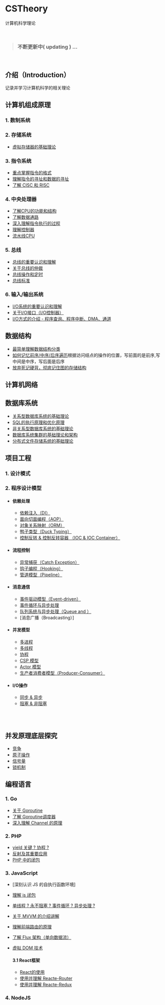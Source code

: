 # CSTheory
计算机科学理论

<br>

> ### 不断更新中( updating ) ...

<br>

## 介绍（Introduction）
记录并学习计算机科学的相关理论

## 计算机组成原理
### 1. 数制系统

### 2. 存储系统
- [虚拟存储器的基础理论](https://github.com/Lvsi-China/VirtualMemory)


### 3. 指令系统
- [重点掌握指令的格式]()
- [理解指令的寻址和数据的寻址]()
- [了解 CISC 和 RISC]()

### 4. 中央处理器
- [了解CPU的功能和结构]()
- [了解数据通路]()
- [深入理解指令执行的过程]()
- [理解控制器]()
- [流水线CPU]()

### 5. 总线
- [总线的重要认识和理解]()
- [关于总线的仲裁]()
- [总线操作和定时]()
- [总线标准]()

### 6. 输入/输出系统
- [I/O系统的重要认识和理解]()
- [关于I/O接口（I/O控制器）]()
- [I/O方式的介绍 - 程序查询、程序中断、DMA、通道]()

## 数据结构
- [最简单理解数据结构分类]()
- [如何记忆前序/中序/后序遍历]()根据访问结点的操作的位置，写前面的是前序,写中间是中序，写后面是后序
- [放弃死记硬背，彻底记住图的存储结构]()



## 计算机网络

## 数据库系统
- [关系型数据库系统的基础理论](https://github.com/Lvsi-China/Sherk/blob/master/docs/README.chapter3.md)
- [SQL的执行原理和优化原理](https://github.com/Lvsi-China/SmaugSQL)
- [非关系型数据库系统的基础理论](https://github.com/Lvsi-China/CSTheory/blob/master/docs/nosql.md)
- [数据库系统集群的基础理论和架构](https://github.com/Lvsi-China/Sherk/blob/master/docs/README.chapter3.md)
- [分布式文件存储系统的基础理论](https://github.com/Lvsi-China/SauronDFS/blob/master/docs/README.chapter2.md)


## 项目工程

### 1. 设计模式

### 2. 程序设计模型

- #### 依赖处理
    - [依赖注入（DI）]()
    - [面向切面编程（AOP）]()
    - [对象关系映射（ORM）]()
    - [鸭子类型（Duck Typing）]()
    - [控制反转 & 控制反转容器 （IOC & IOC Container）]()

- #### 流程控制
    - [异常捕获（Catch Exception）]()
    - [钩子编程（Hooking）]()
    - [管道模型（Pipeline）]()

- #### 消息通信
    - [事件驱动模型（Event-driven）]()
    - [事件循环与异步处理]()
    - [队列系统与异步处理（Queue and ）]()
    - [消息广播（Broadcasting）]

- #### 并发模型
    - [多进程]()
    - [多线程]()
    - [协程]()
    - [CSP 模型]()
    - [Actor 模型]()
    - [生产者消费者模型（Producer-Consumer）]()

- #### I/O操作
    - [同步 & 异步]()
    - [阻塞 & 非阻塞]()

<br><br>

## 并发原理底层探究

- [竞争]()
- [原子操作]()
- [信号量]()
- [锁机制]()

## 编程语言

### 1. Go
    
- [关于 Goroutine]()
- [了解 Goroutine调度器]()
- [深入理解 Channel 的原理]()

### 2. PHP
    
- [yield 关键 ? 协程 ?]() 
- [反射及其重要应用]()
- [PHP 中的闭包]()

### 3. JavaScript

- [深刻认识 JS 的自执行函数环境]

- [理解 js 闭包]()

- [单线程 ? 永不阻塞 ? 事件循环 ? 异步处理 ?]()

- [关于 MVVM 的介绍讲解]()

- [理解前端路由的原理]()

- [了解 Flux 架构（单向数据流）]()

- [虚拟 DOM 技术]()

    #### 3.1 React框架
     
    - [React的使用]()
    - [使用并理解 Reacte-Router]()
    - [使用并理解 Reacte-Redux]()
    

### 4. NodeJS

